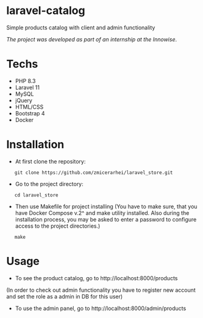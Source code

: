 # laravel-catalog

Simple products catalog with client and admin functionality

_The project was developed as part of an internship at the Innowise_.

# Techs

-   PHP 8.3
-   Laravel 11
-   MySQL
-   jQuery
-   HTML/CSS
-   Bootstrap 4
-   Docker

# Installation

-   At first clone the repository:

```shell
   git clone https://github.com/zmicerarhei/laravel_store.git
```

-   Go to the project directory:

```shell
   cd laravel_store
```

-   Then use Makefile for project installing
    (You have to make sure, that you have Docker Compose v.2^ and make utility installed. Also during the installation process,
    you may be asked to enter a password to configure access to the project directories.)

```shell
   make
```

# Usage

-   To see the product catalog, go to http://localhost:8000/products

(In order to check out admin functionality you have to register new account and set the role as a admin in DB for this user)

-   To use the admin panel, go to http://localhost:8000/admin/products
